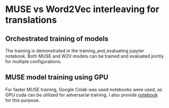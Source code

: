 # MUSE vs Word2Vec interleaving for translations

## Orchestrated training of models
The training is demonstrated in the training_and_evaluating jupyter notebook. Both MUSE and W2V models can be trained and evaluated jointly for multiple configurations. 

## MUSE model training using GPU

For faster MUSE training, Google Colab was used notebooks were used, as GPU cuda can be utilized for adversarial training. I also provide [notebook](https://colab.research.google.com/drive/1aUaIUBeiEd7Y_OpiGxEj4U4I0Imh11-9?usp=sharing) for this purpose.